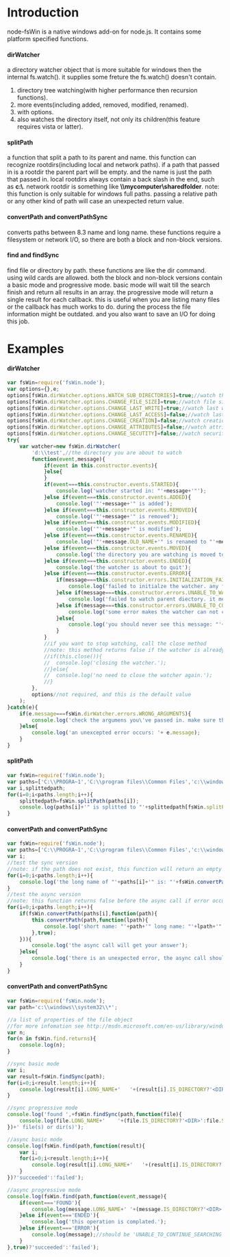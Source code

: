 # Introduction

node-fsWin is a native windows add-on for node.js. It contains some platform specified functions.

#### dirWatcher
a directory watcher object that is more suitable for windows then the internal fs.watch().
it supplies some freture the fs.watch() doesn't contain.

1. directory tree watching(with higher performance then recursion functions).
2. more events(including added, removed, modified, renamed).
3. with options.
4. also watches the directory itself, not only its children(this feature requires vista or latter).

#### splitPath
a function that split a path to its parent and name.
this function can recognize rootdirs(including local and network paths).
if a path that passed in is a rootdir the parent part will be empty.
and the name is just the path that passed in.
local rootdirs always contain a back slash in the end, such as **c:\\**.
network rootdir is something like **\\\\mycomputer\\sharedfolder**.
note: this function is only suitable for windows full paths.
passing a relative path or any other kind of path will case an unexpected return value.

#### convertPath and convertPathSync
converts paths between 8.3 name and long name.
these functions require a filesystem or network I/O, so there are both a block and non-block versions.

#### find and findSync
find file or directory by path.
these functions are like the dir command. using wild cards are allowed.
both the block and non-block versions contain a basic mode and progressive mode.
basic mode will wait till the search finish and return all results in an array.
the progressive mode will return a single result for each callback.
this is useful when you are listing many files or the callback has much works to do.
during the process the file information might be outdated.
and you also want to save an I/O for doing this job.


# Examples

#### dirWatcher

```javascript
var fsWin=require('fsWin.node');
var options={},e;
options[fsWin.dirWatcher.options.WATCH_SUB_DIRECTORIES]=true;//watch the dir tree
options[fsWin.dirWatcher.options.CHANGE_FILE_SIZE]=true;//watch file size changes, will fire in 'MODIFIED' event
options[fsWin.dirWatcher.options.CHANGE_LAST_WRITE]=true;//watch last write time changes, will fire in 'MODIFIED' event
options[fsWin.dirWatcher.options.CHANGE_LAST_ACCESS]=false;//watch last access time changes, will fire in 'MODIFIED' event
options[fsWin.dirWatcher.options.CHANGE_CREATION]=false;//watch creation time changes, will fire in 'MODIFIED' event
options[fsWin.dirWatcher.options.CHANGE_ATTRIBUTES]=false;//watch attributes changes, will fire in 'MODIFIED' event
options[fsWin.dirWatcher.options.CHANGE_SECUTITY]=false;//watch security changes, will fire in 'MODIFIED' event;
try{
	var watcher=new fsWin.dirWatcher(
		'd:\\test',//the directory you are about to watch
		function(event,message){
			if(event in this.constructor.events){
			}else{
			}
			if(event===this.constructor.events.STARTED){
				console.log('watcher started in: "'+message+'"');
			}else if(event===this.constructor.events.ADDED){
				console.log('"'+message+'" is added');
			}else if(event===this.constructor.events.REMOVED){
				console.log('"'+message+'" is removed');
			}else if(event===this.constructor.events.MODIFIED){
				console.log('"'+message+'" is modified');
			}else if(event===this.constructor.events.RENAMED){
				console.log('"'+message.OLD_NAME+'" is renamed to "'+message.NEW_NAME+'"');
			}else if(event===this.constructor.events.MOVED){
				console.log('the directory you are watching is moved to "'+message+'"');
			}else if(event===this.constructor.events.ENDED){
				console.log('the watcher is about to quit');
			}else if(event===this.constructor.events.ERROR){
				if(message===this.constructor.errors.INITIALIZATION_FAILED){
					console.log('failed to initialze the watcher. any failure during the initialization may case this error. such as you want to watch an unaccessable or unexist directory.');
				}else if(message===this.constructor.errors.UNABLE_TO_WATCH_PARENT){
					console.log('failed to watch parent diectory. it means the "MOVED" event will nolonger fire. this error always occurs at the start up under winxp. since the GetFinalPathNameByHandleW API is not available.');
				}else if(message===this.constructor.errors.UNABLE_TO_CONTINUE_WATCHING){
					console.log('some error makes the watcher can not continue working. it also means the watcher will exit soon.');
				}else{
					console.log('you should never see this message: "'+message+'"');
				}
			}
			//if you want to stop watching, call the close method
			//note: this method returns false if the watcher is already or being closed. otherwise true
			//if(this.close()){
			//	console.log('closing the watcher.');
			//}else{
			//	console.log('no need to close the watcher again.');
			//}
		},
		options//not required, and this is the default value
	);
}catch(e){
	if(e.message===fsWin.dirWatcher.errors.WRONG_ARGUMENTS){
		console.log('check the argumens you\'ve passed in. make sure there are at least two arguments. the first is a string, and the second is a function.');
	}else{
		console.log('an unexcepted error occurs: '+ e.message);
	}
}
```

#### splitPath

```javascript
var fsWin=require('fsWin.node');
var paths=['C:\\PROGRA~1','C:\\program files\\Common Files','c:\\windows\\system32','c:\\','\\\\mycomputer\\sharefolder\\somedir','\\\\mycomputer\\sharedfolder'];
var i,splittedpath;
for(i=0;i<paths.length;i++){
	splittedpath=fsWin.splitPath(paths[i]);
	console.log(paths[i]+'" is splitted to "'+splittedpath[fsWin.splitPath.returns.PARENT]+'" and "'+splittedpath[fsWin.splitPath.returns.NAME]+'"');
}
```

#### convertPath and convertPathSync

```javascript
var fsWin=require('fsWin.node');
var paths=['C:\\PROGRA~1','C:\\program files\\Common Files','c:\\windows\\system32','c:\\','\\\\mycomputer\\sharefolder\\somedir','\\\\mycomputer\\sharedfolder'];
var i;
//test the sync version
//note: if the path does not exist, this function will return an empty string.
for(i=0;i<paths.length;i++){
	console.log('the long name of "'+paths[i]+'" is: "'+fsWin.convertPathSync(paths[i],true)+'" and its short name is "'+fsWin.convertPathSync(paths[i])+'"');
}
//test the async version
//note: this function returns false before the async call if error occurs
for(i=0;i<paths.length;i++){
	if(fsWin.convertPath(paths[i],function(path){
		this.convertPath(path,function(lpath){
			console.log('short name: "'+path+'" long name: "'+lpath+'"');
		},true);
	})){
		console.log('the async call will get your answer');
	}else{
		console.log('there is an unexpected error, the async call should not be called. but if it is called, do not trust the filename');
	}
}
```

#### convertPath and convertPathSync

```javascript
var fsWin=require('fsWin.node');
var path='c:\\windows\\system32\\*';

//a list of properties of the file object
//for more infomation see http://msdn.microsoft.com/en-us/library/windows/desktop/aa365740
var n;
for(n in fsWin.find.returns){
	console.log(n);
}

//sync basic mode
var i;
var result=fsWin.findSync(path);
for(i=0;i<result.length;i++){
	console.log(result[i].LONG_NAME+'	'+(result[i].IS_DIRECTORY?'<DIR>':result[i].SIZE));
}

//sync progressive mode
console.log('found ',+fsWin.findSync(path,function(file){
	console.log(file.LONG_NAME+'	'+(file.IS_DIRECTORY?'<DIR>':file.SIZE));
})+' file(s) or dir(s)');

//async basic mode
console.log(fsWin.find(path,function(result){
	var i;
	for(i=0;i<result.length;i++){
		console.log(result[i].LONG_NAME+'	'+(result[i].IS_DIRECTORY?'<DIR>':result[i].SIZE));
	}
})?'succeeded':'failed');

//async progressive mode
console.log(fsWin.find(path,function(event,message){
	if(event==='FOUND'){
		console.log(message.LONG_NAME+'	'+(message.IS_DIRECTORY?'<DIR>':message.SIZE));
	}else if(event==='ENDED'){
		console.log('this operation is complated.');
	}else if(event==='ERROR'){
		console.log(message);//should be 'UNABLE_TO_CONTINUE_SEARCHING' if error occurs
	}
},true)?'succeeded':'failed');
```